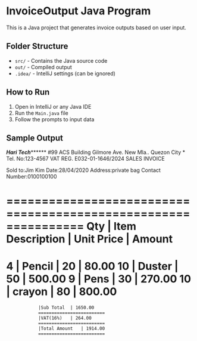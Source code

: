 # InvoiceOutput Java Program

This is a Java project that generates invoice outputs based on user input.

## Folder Structure

- `src/` - Contains the Java source code
- `out/` - Compiled output
- `.idea/` - IntelliJ settings (can be ignored)

## How to Run

1. Open in IntelliJ or any Java IDE
2. Run the `Main.java` file
3. Follow the prompts to input data

## Sample Output

*************************Hari Tech*******************************
#99 ACS Building Gilmore Ave. New Mla.. Quezon City * Tel. No:123-4567
		VAT REG. E032-01-1646/2024
			SALES INVOICE

Sold to:Jim Kim			Date:28/04/2020
Address:private bag			Contact Number:0100100100

===============================================================
Qty	| Item Description	| Unit Price	| Amount
===============================================================
4	| Pencil		| 20		| 80.00
10	| Duster		| 50		| 500.00
9	| Pens			| 30		| 270.00
10	| crayon		| 80		| 800.00
===============================================================
				|Sub Total	| 1650.00
				=========================
				|VAT(16%)	| 264.00
				=========================
				|Total Amount	| 1914.00
				=========================
